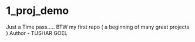 # 1_proj_demo
Just a Time pass..... BTW my first repo ( a beginning of many great projects )
Author - TUSHAR GOEL
